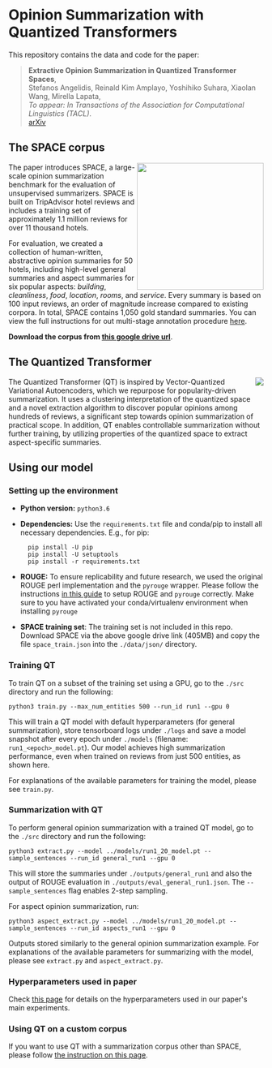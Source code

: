 # Opinion Summarization with Quantized Transformers

This repository contains the data and code for the paper:

> **Extractive Opinion Summarization in Quantized Transformer Spaces**,<br/>
> Stefanos Angelidis, Reinald Kim Amplayo, Yoshihiko Suhara, Xiaolan Wang, Mirella Lapata, <br/>
> _To appear: In Transactions of the Association for Computational Linguistics (TACL)_.<br/>
> [arXiv](https://arxiv.org/abs/2012.04443)



## The SPACE corpus

<img align="right" src="http://homepages.inf.ed.ac.uk/sangelid/space_logo2.png" width="250px"/>

The paper introduces SPACE, a large-scale opinion summarization benchmark for
the evaluation of unsupervised summarizers.  SPACE is built on TripAdvisor
hotel reviews and includes a training set of approximately 1.1 million reviews
for over 11 thousand hotels.  

For evaluation, we created a collection of human-written, abstractive opinion
summaries for 50 hotels, including high-level general summaries and aspect
summaries for six popular aspects: _building_, _cleanliness_, _food_,
_location_, _rooms_, and _service_. Every summary is based on 100 input
reviews, an order of magnitude increase compared to existing corpora. In total,
SPACE contains 1,050 gold standard summaries. You can view the full
instructions for out multi-stage annotation procedure
[here](https://github.com/stangelid/qt/blob/main/annotation.md).

__Download the corpus from [this google drive url](https://drive.google.com/u/0/uc?id=1C6SaRQkas2B-9MolbwZbl0fuLgqdSKDT&export=download)__.


## The Quantized Transformer

<img align="right" src="http://homepages.inf.ed.ac.uk/sangelid/qt_logo.png"/>

The Quantized Transformer (QT) is inspired by Vector-Quantized Variational
Autoencoders, which we repurpose for popularity-driven summarization. It uses a
clustering interpretation of the quantized space and a novel extraction
algorithm to discover popular opinions among hundreds of reviews, a significant
step towards opinion summarization of practical scope. In addition, QT enables
controllable summarization without further training, by utilizing properties of
the quantized space to extract aspect-specific summaries.


## Using our model

### Setting up the environment

* __Python version:__ `python3.6`

* __Dependencies:__ Use the `requirements.txt` file and conda/pip to install all necessary dependencies. E.g., for pip:

		pip install -U pip
		pip install -U setuptools
		pip install -r requirements.txt 

* __ROUGE:__ To ensure replicability and future research, we used the original
  ROUGE perl implementation and the `pyrouge` wrapper. Please follow the
instructions
[in this guide](https://poojithansl7.wordpress.com/2018/08/04/setting-up-rouge/) to
setup ROUGE and `pyrouge` correctly. Make sure to you have activated your
conda/virtualenv environment when installing `pyrouge` 

* __SPACE training set__: The training set is not included in this repo. Download
SPACE via the above google drive link (405MB) and copy the file `space_train.json`
into the `./data/json/` directory.


### Training QT

To train QT on a subset of the training set using a GPU, go to the `./src`
directory and run the following:

    python3 train.py --max_num_entities 500 --run_id run1 --gpu 0

This will train a QT model with default hyperparameters (for general
summarization), store tensorboard logs under `./logs` and save a
model snapshot after every epoch under `./models` (filename:
`run1_<epoch>_model.pt`). Our model achieves high summarization performance,
even when trained on reviews from just 500 entities, as shown here.

For explanations of the available parameters for training the model, please see `train.py`.


### Summarization with QT

To perform general opinion summarization with a trained QT model, go to the `./src` directory and run the following:

	python3 extract.py --model ../models/run1_20_model.pt --sample_sentences --run_id general_run1 --gpu 0

This will store the summaries under `./outputs/general_run1` and also the output of ROUGE evaluation in `./outputs/eval_general_run1.json`. The `--sample_sentences` flag enables 2-step sampling.

For aspect opinion summarization, run:

	python3 aspect_extract.py --model ../models/run1_20_model.pt --sample_sentences --run_id aspects_run1 --gpu 0
	
Outputs stored similarly to the general opinion summarization example. For explanations of the available parameters for summarizing with the model, please see `extract.py` and `aspect_extract.py`.

### Hyperparameters used in paper

Check [this page](https://github.com/stangelid/qt/blob/main/hyperparams.md) for
details on the hyperparameters used in our paper's main experiments.

### Using QT on a custom corpus

If you want to use QT with a summarization corpus other than SPACE, please
follow [the instruction on this page](https://github.com/stangelid/qt/blob/main/custom.md).

